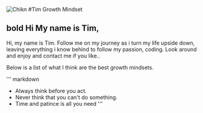 

![Chikn](https://user-images.githubusercontent.com/68491820/183402878-04c87ecf-d35f-4529-b473-87953734fdda.jpeg)
#Tim Growth Mindset

## **bold** Hi My name is Tim, 

<P>Hi, my name is Tim. Follow me on my journey as i turn my life upside down, leaving everything i know behind to follow my passion, coding. Look around and enjoy and contact me if you like..</p>

Below is a list of what I think are the best growth mindsets.

''' markdown
 - Always think before you act. 
 - Never think that you can't do something. 
 - Time and patince is all you need
'''


